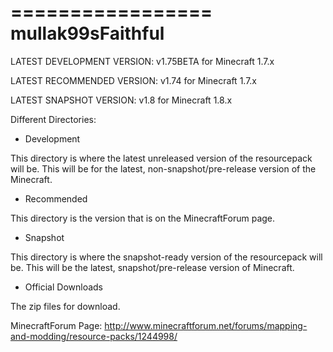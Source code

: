 
=================
mullak99sFaithful
=================

LATEST DEVELOPMENT VERSION: v1.75BETA for Minecraft 1.7.x

LATEST RECOMMENDED VERSION: v1.74 for Minecraft 1.7.x

LATEST SNAPSHOT VERSION: v1.8 for Minecraft 1.8.x


Different Directories:

- Development

This directory is where the latest unreleased version of the resourcepack will be. This will be for the latest, non-snapshot/pre-release version of the Minecraft.

- Recommended

This directory is the version that is on the MinecraftForum page.

- Snapshot

This directory is where the snapshot-ready version of the resourcepack will be. This will be the latest, snapshot/pre-release version of Minecraft.

- Official Downloads

The zip files for download.

MinecraftForum Page: http://www.minecraftforum.net/forums/mapping-and-modding/resource-packs/1244998/

